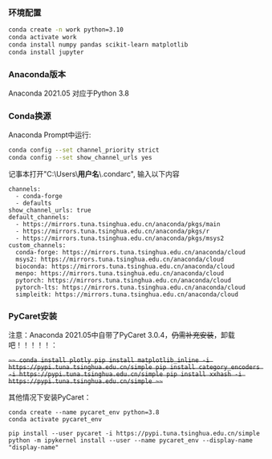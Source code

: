 ### 环境配置
```bash
conda create -n work python=3.10
conda activate work
conda install numpy pandas scikit-learn matplotlib
conda install jupyter
```



### Anaconda版本

Anaconda 2021.05 对应于Python 3.8

### Conda换源

Anaconda Prompt中运行:

```bash
conda config --set channel_priority strict 
conda config --set show_channel_urls yes
```

记事本打开"C:\Users\\**用户名**\\.condarc", 输入以下内容

```
channels:
  - conda-forge
  - defaults
show_channel_urls: true
default_channels:
  - https://mirrors.tuna.tsinghua.edu.cn/anaconda/pkgs/main
  - https://mirrors.tuna.tsinghua.edu.cn/anaconda/pkgs/r
  - https://mirrors.tuna.tsinghua.edu.cn/anaconda/pkgs/msys2
custom_channels:
  conda-forge: https://mirrors.tuna.tsinghua.edu.cn/anaconda/cloud
  msys2: https://mirrors.tuna.tsinghua.edu.cn/anaconda/cloud
  bioconda: https://mirrors.tuna.tsinghua.edu.cn/anaconda/cloud
  menpo: https://mirrors.tuna.tsinghua.edu.cn/anaconda/cloud
  pytorch: https://mirrors.tuna.tsinghua.edu.cn/anaconda/cloud
  pytorch-lts: https://mirrors.tuna.tsinghua.edu.cn/anaconda/cloud
  simpleitk: https://mirrors.tuna.tsinghua.edu.cn/anaconda/cloud
```

### PyCaret安装

注意：Anaconda 2021.05中自带了PyCaret 3.0.4，~~仍需补充安装~~，卸载吧！！！！！：

~~```~~
conda install plotly
pip install matplotlib_inline -i https://pypi.tuna.tsinghua.edu.cn/simple
pip install category_encoders -i https://pypi.tuna.tsinghua.edu.cn/simple
pip install xxhash -i https://pypi.tuna.tsinghua.edu.cn/simple
~~```~~

其他情况下安装PyCaret：

```
conda create --name pycaret_env python=3.8
conda activate pycaret_env

pip install --user pycaret -i https://pypi.tuna.tsinghua.edu.cn/simple
python -m ipykernel install --user --name pycaret_env --display-name "display-name"
```
